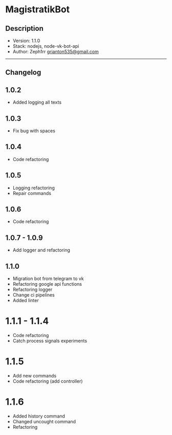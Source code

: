 # MagistratikBot

## Description

- Version: 1.1.0
- Stack: nodejs, node-vk-bot-api
- Author: Zeph1rr <grianton535@gmail.com>

<hr>

## Changelog

## 1.0.2

- Added logging all texts

## 1.0.3

- Fix bug with spaces

## 1.0.4

- Code refactoring

## 1.0.5

- Logging refactoring
- Repair commands


## 1.0.6

- Code refactoring

## 1.0.7 - 1.0.9

- Add logger and refactoring

## 1.1.0 

- Migration bot from telegram to vk
- Refactoring google api functions
- Refactoring logger
- Change ci pipelines
- Added linter

# 1.1.1 - 1.1.4
- Code refactoring
- Catch process signals experiments

# 1.1.5
- Add new commands
- Code refactoring (add controller)

# 1.1.6
- Added history command
- Changed uncought command
- Refactoring
